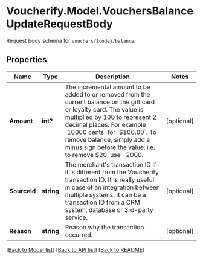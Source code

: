 # Voucherify.Model.VouchersBalanceUpdateRequestBody
Request body schema for `vouchers/{code}/balance`.

## Properties

Name | Type | Description | Notes
------------ | ------------- | ------------- | -------------
**Amount** | **int?** | The incremental amount to be added to or removed from the current balance on the gift card or loyalty card. The value is multiplied by 100 to represent 2 decimal places. For example &#x60;10000 cents&#x60; for &#x60;$100.00&#x60;. To remove balance, simply add a minus sign before the value, i.e. to remove $20, use -2000. | [optional] 
**SourceId** | **string** | The merchant&#39;s transaction ID if it is different from the Voucherify transaction ID. It is really useful in case of an integration between multiple systems. It can be a transaction ID from a CRM system, database or 3rd-party service. | [optional] 
**Reason** | **string** | Reason why the transaction occurred. | [optional] 

[[Back to Model list]](../README.md#documentation-for-models) [[Back to API list]](../README.md#documentation-for-api-endpoints) [[Back to README]](../README.md)

